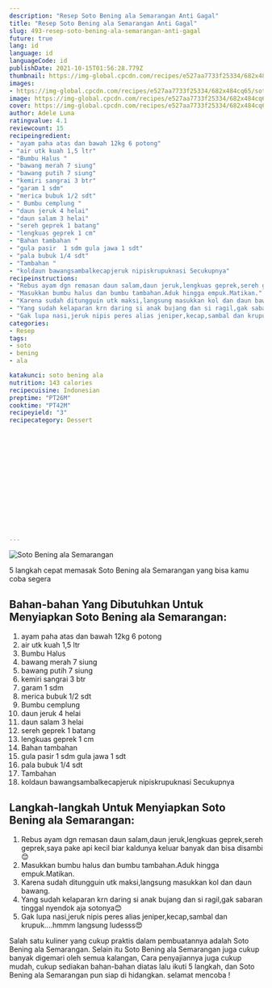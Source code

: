 ```yaml
---
description: "Resep Soto Bening ala Semarangan Anti Gagal"
title: "Resep Soto Bening ala Semarangan Anti Gagal"
slug: 493-resep-soto-bening-ala-semarangan-anti-gagal
future: true
lang: id
language: id
languageCode: id
publishDate: 2021-10-15T01:56:28.779Z 
thumbnail: https://img-global.cpcdn.com/recipes/e527aa7733f25334/682x484cq65/soto-bening-ala-semarangan-foto-resep-utama.webp
images:
- https://img-global.cpcdn.com/recipes/e527aa7733f25334/682x484cq65/soto-bening-ala-semarangan-foto-resep-utama.webp
image: https://img-global.cpcdn.com/recipes/e527aa7733f25334/682x484cq65/soto-bening-ala-semarangan-foto-resep-utama.webp
cover: https://img-global.cpcdn.com/recipes/e527aa7733f25334/682x484cq65/soto-bening-ala-semarangan-foto-resep-utama.webp
author: Adele Luna
ratingvalue: 4.1
reviewcount: 15
recipeingredient:
- "ayam paha atas dan bawah 12kg 6 potong"
- "air utk kuah 1,5 ltr"
- "Bumbu Halus "
- "bawang merah 7 siung"
- "bawang putih 7 siung"
- "kemiri sangrai 3 btr"
- "garam 1 sdm"
- "merica bubuk 1/2 sdt"
- " Bumbu cemplung "
- "daun jeruk 4 helai"
- "daun salam 3 helai"
- "sereh geprek 1 batang"
- "lengkuas geprek 1 cm"
- "Bahan tambahan "
- "gula pasir  1 sdm gula jawa 1 sdt"
- "pala bubuk 1/4 sdt"
- "Tambahan "
- "koldaun bawangsambalkecapjeruk nipiskrupuknasi Secukupnya"
recipeinstructions:
- "Rebus ayam dgn remasan daun salam,daun jeruk,lengkuas geprek,sereh geprek,saya pake api kecil biar kaldunya keluar banyak dan bisa disambi😊"
- "Masukkan bumbu halus dan bumbu tambahan.Aduk hingga empuk.Matikan."
- "Karena sudah ditungguin utk maksi,langsung masukkan kol dan daun bawang."
- "Yang sudah kelaparan krn daring si anak bujang dan si ragil,gak sabaran tinggal nyendok aja sotonya😊"
- "Gak lupa nasi,jeruk nipis peres alias jeniper,kecap,sambal dan krupuk....hmmm langsung ludesss😍"
categories:
- Resep
tags:
- soto
- bening
- ala

katakunci: soto bening ala 
nutrition: 143 calories
recipecuisine: Indonesian
preptime: "PT26M"
cooktime: "PT42M"
recipeyield: "3"
recipecategory: Dessert


     
    
    
    
    
    
    
    
    
    
    
      
    
---
```



![Soto Bening ala Semarangan](https://img-global.cpcdn.com/recipes/e527aa7733f25334/682x484cq65/soto-bening-ala-semarangan-foto-resep-utama.webp)

5 langkah cepat memasak  Soto Bening ala Semarangan yang bisa kamu coba segera

<!--inarticleads1-->

## Bahan-bahan Yang Dibutuhkan Untuk Menyiapkan Soto Bening ala Semarangan:

1. ayam paha atas dan bawah 12kg 6 potong
1. air utk kuah 1,5 ltr
1. Bumbu Halus 
1. bawang merah 7 siung
1. bawang putih 7 siung
1. kemiri sangrai 3 btr
1. garam 1 sdm
1. merica bubuk 1/2 sdt
1.  Bumbu cemplung 
1. daun jeruk 4 helai
1. daun salam 3 helai
1. sereh geprek 1 batang
1. lengkuas geprek 1 cm
1. Bahan tambahan 
1. gula pasir  1 sdm gula jawa 1 sdt
1. pala bubuk 1/4 sdt
1. Tambahan 
1. koldaun bawangsambalkecapjeruk nipiskrupuknasi Secukupnya



<!--inarticleads2-->

## Langkah-langkah Untuk Menyiapkan Soto Bening ala Semarangan:

1. Rebus ayam dgn remasan daun salam,daun jeruk,lengkuas geprek,sereh geprek,saya pake api kecil biar kaldunya keluar banyak dan bisa disambi😊
1. Masukkan bumbu halus dan bumbu tambahan.Aduk hingga empuk.Matikan.
1. Karena sudah ditungguin utk maksi,langsung masukkan kol dan daun bawang.
1. Yang sudah kelaparan krn daring si anak bujang dan si ragil,gak sabaran tinggal nyendok aja sotonya😊
1. Gak lupa nasi,jeruk nipis peres alias jeniper,kecap,sambal dan krupuk....hmmm langsung ludesss😍




Salah satu kuliner yang cukup praktis dalam pembuatannya adalah  Soto Bening ala Semarangan. Selain itu  Soto Bening ala Semarangan  juga cukup banyak digemari oleh semua kalangan, Cara penyajiannya juga cukup mudah, cukup sediakan bahan-bahan diatas lalu ikuti 5 langkah, dan  Soto Bening ala Semarangan  pun siap di hidangkan. selamat mencoba !
